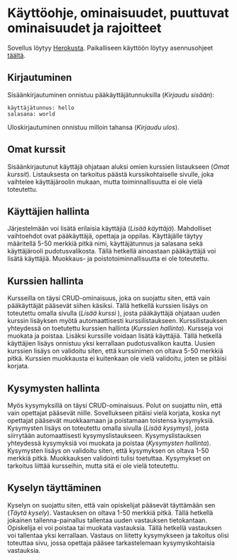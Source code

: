 # Käyttöohje, ominaisuudet, puuttuvat ominaisuudet ja rajoitteet 
Sovellus löytyy [Herokusta](https://kurssikysely18.herokuapp.com/). Paikalliseen käyttöön löytyy asennusohjeet [täältä](https://github.com/idaliisa/kurssikysely/blob/master/documentation/asennusohje.md).

## Kirjautuminen
Sisäänkirjautuminen onnistuu pääkäyttäjätunnuksilla (_Kirjaudu sisään_):
```
käyttäjätunnus: hello
salasana: world
```

Uloskirjautuminen onnistuu milloin tahansa (_Kirjaudu ulos_). 

## Omat kurssit 
Sisäänkirjautunut käyttäjä ohjataan aluksi omien kurssien listaukseen (_Omat kurssit_). Listauksesta on tarkoitus päästä kurssikohtaiselle sivulle, joka vaihtelee käyttäjäroolin mukaan, mutta toiminnallisuutta ei ole vielä toteutettu.

## Käyttäjien hallinta
Järjestelmään voi lisätä erilaisia käyttäjiä (_Lisää käyttäjä_). Mahdolliset vaihtoehdot ovat pääkäyttäjä, opettaja ja oppilas. Käyttäjälle täytyy määritellä 5-50 merkkiä pitkä nimi, käyttäjätunnus ja salasana sekä käyttäjärooli pudotusvalikosta. Tällä hetkellä ainoastaan pääkäyttäjä voi lisätä käyttäjiä. Muokkaus- ja poistotoiminnallisuutta ei ole toteutettu.

## Kurssien hallinta
Kursseilla on täysi CRUD-ominaisuus, joka on suojattu siten, että vain pääkäyttäjät pääsevät siihen käsiksi. Tällä hetkellä kurssien lisäys on toteutettu omalla sivulla (_Lisää kurssi_ ), josta pääkäyttäjä ohjataan uuden kurssin lisäyksen myötä automaattisesti kurssilistaukseen. Kurssilistauksen yhteydessä on toetutettu kurssien hallinta (_Kurssien hallinta_). Kursseja voi muokata ja poistaa. Lisäksi kurssille voidaan lisätä käyttäjiä. Tällä hetkellä käyttäjien lisäys onnistuu yksi kerrallaan pudotusvalikon kautta. Uusien kurssien lisäys on validoitu siten, että kurssinimen on oltava 5-50 merkkiä pitkä. Kurssien muokkausta ei kuitenkaan ole vielä validoitu, joten se pitäisi korjata.

## Kysymysten hallinta
Myös kysymyksillä on täysi CRUD-ominaisuus. Polut on suojattu niin, että vain opettajat pääsevät niille. Sovellukseen pitäisi vielä korjata, koska nyt opettajat pääsevät muokkaamaan ja poistamaan toistensa kysymyksiä. Kysymysten lisäys on toteutettu omalla sivulla (_Lisää kysymys_), josta siirrytään automaattisesti kysymyslistaukseen. Kysymyslistauksen yhteydessä kysymyksiä voi muokata ja poistaa (_Kysymysten hallinta_). Kysymysten lisäys on validoitu siten, että kysymyksen on oltava 1-50 merkkiä pitkä. Muokkauksen validointi tulisi toetuttaa. Kysymykset on tarkoitus liittää kursseihin, mutta sitä ei ole vielä toteutettu.

## Kyselyn täyttäminen
Kyselyn on suojattu siten, että vain opiskelijat pääsevät täyttämään sen (_Täytä kysely_). Vastauksen on oltava 1-50 merkkiä pitkä. Tällä hetkellä jokainen tallenna-painallus tallentaa uuden vastauksen tietokantaan. Opiskelija ei voi poistaa tai muokata vastauksia. Tällä hetkellä vastauksen voi tallentaa yksi kerrallaan. Vastaus on liitetty kysymykseen ja takoitus olisi toteuttaa sivu, jossa opettaja pääsee tarkastelemaan kysymyskohtaisia vastauksia.